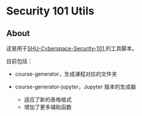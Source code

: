 # Security 101 Utils

## About

这是用于[SHU-Cyberspace-Security-101
](https://github.com/shu-cake1salie/SHU-Cyberspace-Security-101)的工具脚本。

目前包括：

- course-generator，生成课程对应的文件夹

- course-generator-jupyter，Jupyter 版本的生成器
  - 适应了新的表格格式
  - 增加了更多辅助函数